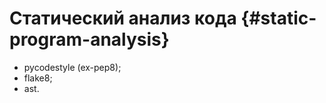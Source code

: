 # Статический анализ кода {#static-program-analysis}

* pycodestyle \(ex-pep8\);
* flake8;
* ast.





